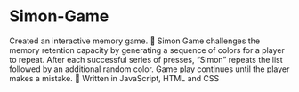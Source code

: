 # Simon-Game
Created an interactive memory game.
 Simon Game challenges the memory retention capacity by
generating a sequence of colors for a player to repeat. After each
successful series of presses, “Simon” repeats the list followed by
an additional random color. Game play continues until the player
makes a mistake.
 Written in JavaScript, HTML and CSS

